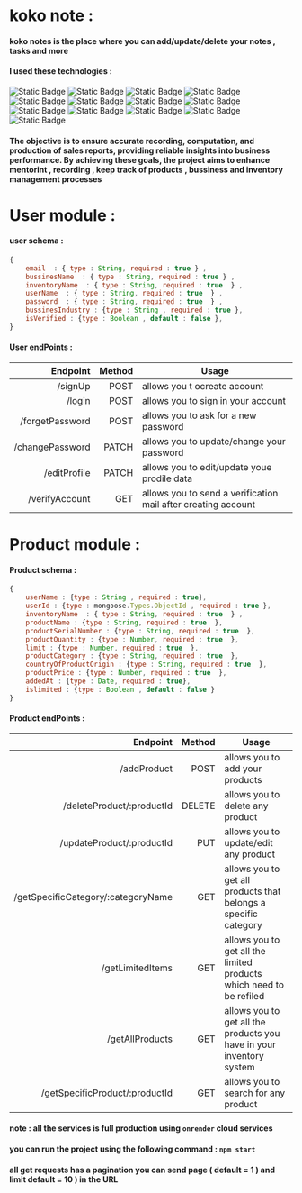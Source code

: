 # koko note : 

#### koko notes is the place where you can add/update/delete your notes , tasks and more  

#### I used these technologies :
![Static Badge](https://img.shields.io/badge/bcrypt-5.1.1-red)
![Static Badge](https://img.shields.io/badge/cloudinary-1.40.0-purple)
![Static Badge](https://img.shields.io/badge/cloudinary_multer-1.0.2-yellow)
![Static Badge](https://img.shields.io/badge/16.3.1-dotenv-yellow)
![Static Badge](https://img.shields.io/badge/cors-2.8.5-0f3)
![Static Badge](https://img.shields.io/badge/4.18.2-express-blue)
![Static Badge](https://img.shields.io/badge/17.8.2-joi-green)
![Static Badge](https://img.shields.io/badge/9.0.1-jsonwebtoken-white)
![Static Badge](https://img.shields.io/badge/6.11.5-mongoose-black)
![Static Badge](https://img.shields.io/badge/1.4.5_lts.1-multer-darkgreen)
![Static Badge](https://img.shields.io/badge/19.4.0-node-darkgreen)
![Static Badge](https://img.shields.io/badge/3.0.1-nodemon-09c)
![Static Badge](https://img.shields.io/badge/3.0.2-node_cron-01F)



#### The objective is to ensure accurate recording, computation, and production of sales reports, providing reliable insights into business performance. By achieving these goals, the project aims to enhance mentorint , recording , keep track of products , bussiness and inventory management processes

# User module :

#### user schema : 

```JavaScript
{
    email  : { type : String, required : true } , 
    bussinesName  : { type : String, required : true } , 
    inventoryName  : { type : String, required : true  } , 
    userName  : { type : String, required : true  } , 
    password  : { type : String, required : true  } , 
    bussinesIndustry : {type : String , required : true },
    isVerified : {type : Boolean , default : false },
}

```

#### User endPoints : 

|Endpoint|Method|Usage
|-------:|-----:|-----
|/signUp|POST|allows you t ocreate account 
|/login|POST|allows you to sign in your account
|/forgetPassword|POST|allows you to ask for a new password
|/changePassword|PATCH|allows you to update/change your password
|/editProfile|PATCH|allows you to edit/update youe prodile data
|/verifyAccount|GET|allows you to send a verification mail after creating account


# Product module :

#### Product schema : 

```JavaScript
{
    userName : {type : String , required : true},
    userId : {type : mongoose.Types.ObjectId , required : true },
    inventoryName  : { type : String, required : true  } , 
    productName : {type : String, required : true  },
    productSerialNumber : {type : String, required : true  },
    productQuantity : {type : Number, required : true  },
    limit : {type : Number, required : true  },
    productCategory : {type : String, required : true  },
    countryOfProductOrigin : {type : String, required : true  },
    productPrice : {type : Number, required : true  },
    addedAt : {type : Date, required : true},
    islimited : {type : Boolean , default : false }
}

```

#### Product endPoints : 

|Endpoint|Method|Usage
|-------:|-----:|-----
|/addProduct|POST|allows you to add your products
|/deleteProduct/:productId|DELETE|allows you to delete any product
|/updateProduct/:productId|PUT|allows you to update/edit any product
|/getSpecificCategory/:categoryName|GET|allows you to get all products that belongs a specific category
|/getLimitedItems|GET|allows you to get all the limited products which need to be refiled
|/getAllProducts|GET|allows you to get all the products you have in your inventory system
|/getSpecificProduct/:productId|GET|allows you to search for any product




#### note : all the services is full production using `onrender` cloud services

#### you can run the project using the following command : `npm start`


#### all get requests has a pagination you can send page ( default = 1 ) and limit default = 10 ) in the URL 

